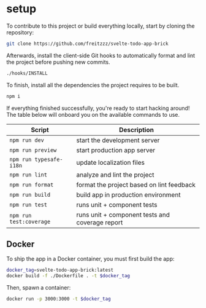 # setup

To contribute to this project or build everything locally, start by cloning the repository:

```bash
git clone https://github.com/freitzzz/svelte-todo-app-brick
```

Afterwards, install the client-side Git hooks to automatically format and lint the project before pushing new commits.

```bash
./hooks/INSTALL
```

To finish, install all the dependencies the project requires to be built.

```bash
npm i
```

If everything finished successfully, you're ready to start hacking around! The table below will onboard you on the
available commands to use.

| Script                  | Description                                     |
|-------------------------|-------------------------------------------------|
| `npm run dev`           | start the development server                    |
| `npm run preview`       | start production app server                     |
| `npm run typesafe-i18n` | update localization files                       |
| `npm run lint`          | analyze and lint the project                    |
| `npm run format`        | format the project based on lint feedback       |
| `npm run build`         | build app in production environment             |
| `npm run test`          | runs unit + component tests                     |
| `npm run test:coverage` | runs unit + component tests and coverage report |

## Docker

To ship the app in a Docker container, you must first build the app:

```bash
docker_tag=svelte-todo-app-brick:latest
docker build -f ./Dockerfile . -t $docker_tag
```

Then, spawn a container:

```bash
docker run -p 3000:3000 -t $docker_tag
```
